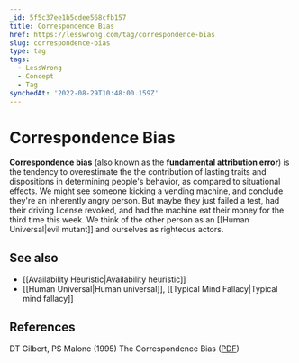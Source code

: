 ```yaml
---
_id: 5f5c37ee1b5cdee568cfb157
title: Correspondence Bias
href: https://lesswrong.com/tag/correspondence-bias
slug: correspondence-bias
type: tag
tags:
  - LessWrong
  - Concept
  - Tag
synchedAt: '2022-08-29T10:48:00.159Z'
---
```

# Correspondence Bias

**Correspondence bias** (also known as the **fundamental attribution error**) is the tendency to overestimate the the contribution of lasting traits and dispositions in determining people's behavior, as compared to situational effects. We might see someone kicking a vending machine, and conclude they're an inherently angry person. But maybe they just failed a test, had their driving license revoked, and had the machine eat their money for the third time this week. We think of the other person as an [[Human Universal|evil mutant]] and ourselves as righteous actors.

## See also

- [[Availability Heuristic|Availability heuristic]]
- [[Human Universal|Human universal]], [[Typical Mind Fallacy|Typical mind fallacy]]

## References

DT Gilbert, PS Malone (1995) The Correspondence Bias ([PDF](https://wjh-www.harvard.edu/~dtg/Gilbert%20&%20Malone%20%28CORRESPONDENCE%20BIAS%29.pdf))